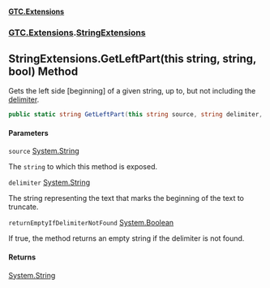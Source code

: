 #### [GTC.Extensions](GTC.Extensions.md 'GTC.Extensions')
### [GTC.Extensions](GTC.Extensions.md#GTC.Extensions 'GTC.Extensions').[StringExtensions](GTC.Extensions.md#GTC.Extensions.StringExtensions 'GTC.Extensions.StringExtensions')

## StringExtensions.GetLeftPart(this string, string, bool) Method

Gets the left side [beginning] of a given string, up to, but not including the [delimiter](StringExtensions.GetLeftPart(thisstring,string,bool).md#GTC.Extensions.StringExtensions.GetLeftPart(thisstring,string,bool).delimiter 'GTC.Extensions.StringExtensions.GetLeftPart(this string, string, bool).delimiter').

```csharp
public static string GetLeftPart(this string source, string delimiter, bool returnEmptyIfDelimiterNotFound=true);
```
#### Parameters

<a name='GTC.Extensions.StringExtensions.GetLeftPart(thisstring,string,bool).source'></a>

`source` [System.String](https://docs.microsoft.com/en-us/dotnet/api/System.String 'System.String')

The `string` to which this method is exposed.

<a name='GTC.Extensions.StringExtensions.GetLeftPart(thisstring,string,bool).delimiter'></a>

`delimiter` [System.String](https://docs.microsoft.com/en-us/dotnet/api/System.String 'System.String')

The string representing the text that marks the beginning of the text to truncate.

<a name='GTC.Extensions.StringExtensions.GetLeftPart(thisstring,string,bool).returnEmptyIfDelimiterNotFound'></a>

`returnEmptyIfDelimiterNotFound` [System.Boolean](https://docs.microsoft.com/en-us/dotnet/api/System.Boolean 'System.Boolean')

If true, the method returns an empty string if the delimiter is not found.

#### Returns
[System.String](https://docs.microsoft.com/en-us/dotnet/api/System.String 'System.String')